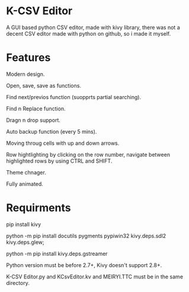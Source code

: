 # K-CSV Editor

A GUI based python CSV editor, made with kivy library, there was not a decent CSV editor made with python on github, so i made it myself.

# Features

Modern design.

Open, save, save as functions.

Find next/previos function (suopprts partial searching).

Find n Replace function.

Dragn n drop support.

Auto backup function (every 5 mins).

Moving throug cells with up and down arrows.

Row hightlighting by clicking on the row number, navigate between highlighted rows by using CTRL and SHIFT.

Theme chnager.

Fully animated.


# Requirments

pip install kivy

python -m pip install docutils pygments pypiwin32 kivy.deps.sdl2 kivy.deps.glew;

python -m pip install kivy.deps.gstreamer

Python version must be before 2.7+, Kivy doesn't support 2.8+.

K-CSV Editor.py and KCsvEditor.kv and MEIRYI.TTC must be in the same directory.
